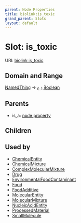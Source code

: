 ```yaml
---
parent: Node Properties
title: biolink:is_toxic
grand_parent: Slots
layout: default
---
```


# Slot: is_toxic




URI: [biolink:is_toxic](https://w3id.org/biolink/vocab/is_toxic)

## Domain and Range

[NamedThing](NamedThing.md) ->  <sub>0..1</sub> [Boolean](types/Boolean.md)

## Parents

 *  is_a: [node property](node_property.md)

## Children


## Used by

 * [ChemicalEntity](ChemicalEntity.md)
 * [ChemicalMixture](ChemicalMixture.md)
 * [ComplexMolecularMixture](ComplexMolecularMixture.md)
 * [Drug](Drug.md)
 * [EnvironmentalFoodContaminant](EnvironmentalFoodContaminant.md)
 * [Food](Food.md)
 * [FoodAdditive](FoodAdditive.md)
 * [MolecularEntity](MolecularEntity.md)
 * [MolecularMixture](MolecularMixture.md)
 * [NucleicAcidEntity](NucleicAcidEntity.md)
 * [ProcessedMaterial](ProcessedMaterial.md)
 * [SmallMolecule](SmallMolecule.md)
